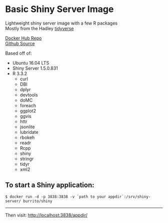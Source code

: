 Basic Shiny Server Image
======
Lightweight shiny server image with a few R packages  
Mostly from the Hadley [tidyverse](https://blog.rstudio.org/2016/09/15/tidyverse-1-0-0/)  

[Docker Hub Repo](https://hub.docker.com/r/burrito/shiny/)  
[Github Source](https://github.com/ajay-d/docker-shiny)

Based off of:
* Ubuntu 16.04 LTS
* Shiny Server 1.5.0.831
* R 3.3.2
   * curl
   * DBI
   * dplyr 
   * devtools
   * doMC
   * foreach
   * ggplot2
   * ggvis
   * httr
   * jsonlite
   * lubridate
   * rbokeh
   * readr
   * Rcpp
   * shiny 
   * stringr
   * tidyr
   * xml2


To start a Shiny application:
-----
```
$ docker run -d -p 3838:3838 -v `path to your appdir`:/srv/shiny-server/ burrito/shiny
```
---

Then visit: <http://localhost:3838/appdir/>
